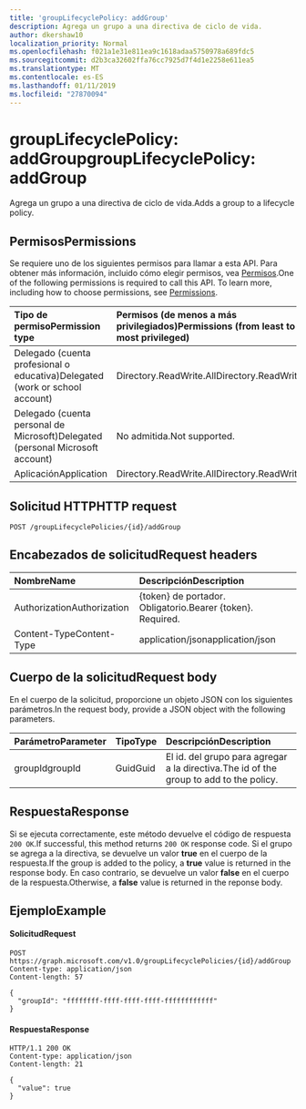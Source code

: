 ```yaml
---
title: 'groupLifecyclePolicy: addGroup'
description: Agrega un grupo a una directiva de ciclo de vida.
author: dkershaw10
localization_priority: Normal
ms.openlocfilehash: f021a1e31e811ea9c1618adaa5750978a689fdc5
ms.sourcegitcommit: d2b3ca32602ffa76cc7925d7f4d1e2258e611ea5
ms.translationtype: MT
ms.contentlocale: es-ES
ms.lasthandoff: 01/11/2019
ms.locfileid: "27870094"
---
```

# <a name="grouplifecyclepolicy-addgroup"></a><span data-ttu-id="cbcd5-103">groupLifecyclePolicy: addGroup</span><span class="sxs-lookup"><span data-stu-id="cbcd5-103">groupLifecyclePolicy: addGroup</span></span>

<span data-ttu-id="cbcd5-104">Agrega un grupo a una directiva de ciclo de vida.</span><span class="sxs-lookup"><span data-stu-id="cbcd5-104">Adds a group to a lifecycle policy.</span></span>

## <a name="permissions"></a><span data-ttu-id="cbcd5-105">Permisos</span><span class="sxs-lookup"><span data-stu-id="cbcd5-105">Permissions</span></span>

<span data-ttu-id="cbcd5-p101">Se requiere uno de los siguientes permisos para llamar a esta API. Para obtener más información, incluido cómo elegir permisos, vea [Permisos](/graph/permissions-reference).</span><span class="sxs-lookup"><span data-stu-id="cbcd5-p101">One of the following permissions is required to call this API. To learn more, including how to choose permissions, see [Permissions](/graph/permissions-reference).</span></span>


|<span data-ttu-id="cbcd5-108">Tipo de permiso</span><span class="sxs-lookup"><span data-stu-id="cbcd5-108">Permission type</span></span>      | <span data-ttu-id="cbcd5-109">Permisos (de menos a más privilegiados)</span><span class="sxs-lookup"><span data-stu-id="cbcd5-109">Permissions (from least to most privileged)</span></span>              |
|:--------------------|:---------------------------------------------------------|
|<span data-ttu-id="cbcd5-110">Delegado (cuenta profesional o educativa)</span><span class="sxs-lookup"><span data-stu-id="cbcd5-110">Delegated (work or school account)</span></span> | <span data-ttu-id="cbcd5-111">Directory.ReadWrite.All</span><span class="sxs-lookup"><span data-stu-id="cbcd5-111">Directory.ReadWrite.All</span></span>    |
|<span data-ttu-id="cbcd5-112">Delegado (cuenta personal de Microsoft)</span><span class="sxs-lookup"><span data-stu-id="cbcd5-112">Delegated (personal Microsoft account)</span></span> | <span data-ttu-id="cbcd5-113">No admitida.</span><span class="sxs-lookup"><span data-stu-id="cbcd5-113">Not supported.</span></span>    |
|<span data-ttu-id="cbcd5-114">Aplicación</span><span class="sxs-lookup"><span data-stu-id="cbcd5-114">Application</span></span> | <span data-ttu-id="cbcd5-115">Directory.ReadWrite.All</span><span class="sxs-lookup"><span data-stu-id="cbcd5-115">Directory.ReadWrite.All</span></span> |

## <a name="http-request"></a><span data-ttu-id="cbcd5-116">Solicitud HTTP</span><span class="sxs-lookup"><span data-stu-id="cbcd5-116">HTTP request</span></span>
<!-- { "blockType": "ignored" } -->
```http
POST /groupLifecyclePolicies/{id}/addGroup
```

## <a name="request-headers"></a><span data-ttu-id="cbcd5-117">Encabezados de solicitud</span><span class="sxs-lookup"><span data-stu-id="cbcd5-117">Request headers</span></span>

| <span data-ttu-id="cbcd5-118">Nombre</span><span class="sxs-lookup"><span data-stu-id="cbcd5-118">Name</span></span> | <span data-ttu-id="cbcd5-119">Descripción</span><span class="sxs-lookup"><span data-stu-id="cbcd5-119">Description</span></span> |
|:---------------|:----------|
| <span data-ttu-id="cbcd5-120">Authorization</span><span class="sxs-lookup"><span data-stu-id="cbcd5-120">Authorization</span></span> | <span data-ttu-id="cbcd5-p102">{token} de portador. Obligatorio.</span><span class="sxs-lookup"><span data-stu-id="cbcd5-p102">Bearer {token}. Required.</span></span> |
| <span data-ttu-id="cbcd5-123">Content-Type</span><span class="sxs-lookup"><span data-stu-id="cbcd5-123">Content-Type</span></span>  | <span data-ttu-id="cbcd5-124">application/json</span><span class="sxs-lookup"><span data-stu-id="cbcd5-124">application/json</span></span> |

## <a name="request-body"></a><span data-ttu-id="cbcd5-125">Cuerpo de la solicitud</span><span class="sxs-lookup"><span data-stu-id="cbcd5-125">Request body</span></span>
<span data-ttu-id="cbcd5-126">En el cuerpo de la solicitud, proporcione un objeto JSON con los siguientes parámetros.</span><span class="sxs-lookup"><span data-stu-id="cbcd5-126">In the request body, provide a JSON object with the following parameters.</span></span>

| <span data-ttu-id="cbcd5-127">Parámetro</span><span class="sxs-lookup"><span data-stu-id="cbcd5-127">Parameter</span></span> | <span data-ttu-id="cbcd5-128">Tipo</span><span class="sxs-lookup"><span data-stu-id="cbcd5-128">Type</span></span> | <span data-ttu-id="cbcd5-129">Descripción</span><span class="sxs-lookup"><span data-stu-id="cbcd5-129">Description</span></span> |
|:---------------|:--------|:----------|
|<span data-ttu-id="cbcd5-130">groupId</span><span class="sxs-lookup"><span data-stu-id="cbcd5-130">groupId</span></span>|<span data-ttu-id="cbcd5-131">Guid</span><span class="sxs-lookup"><span data-stu-id="cbcd5-131">Guid</span></span>| <span data-ttu-id="cbcd5-132">El id. del grupo para agregar a la directiva.</span><span class="sxs-lookup"><span data-stu-id="cbcd5-132">The id of the group to add to the policy.</span></span> |

## <a name="response"></a><span data-ttu-id="cbcd5-133">Respuesta</span><span class="sxs-lookup"><span data-stu-id="cbcd5-133">Response</span></span>

<span data-ttu-id="cbcd5-134">Si se ejecuta correctamente, este método devuelve el código de respuesta `200 OK`.</span><span class="sxs-lookup"><span data-stu-id="cbcd5-134">If successful, this method returns `200 OK` response code.</span></span> <span data-ttu-id="cbcd5-135">Si el grupo se agrega a la directiva, se devuelve un valor **true** en el cuerpo de la respuesta.</span><span class="sxs-lookup"><span data-stu-id="cbcd5-135">If the group is added to the policy, a **true** value is returned in the response body.</span></span> <span data-ttu-id="cbcd5-136">En caso contrario, se devuelve un valor **false** en el cuerpo de la respuesta.</span><span class="sxs-lookup"><span data-stu-id="cbcd5-136">Otherwise, a **false** value is returned in the reponse body.</span></span>

## <a name="example"></a><span data-ttu-id="cbcd5-137">Ejemplo</span><span class="sxs-lookup"><span data-stu-id="cbcd5-137">Example</span></span>

#### <a name="request"></a><span data-ttu-id="cbcd5-138">Solicitud</span><span class="sxs-lookup"><span data-stu-id="cbcd5-138">Request</span></span>

<!-- {
  "blockType": "ignored",
  "name": "grouplifecyclepolicy_addgroup"
} -->
```http
POST https://graph.microsoft.com/v1.0/groupLifecyclePolicies/{id}/addGroup
Content-type: application/json
Content-length: 57

{
  "groupId": "ffffffff-ffff-ffff-ffff-ffffffffffff"
}
```

#### <a name="response"></a><span data-ttu-id="cbcd5-139">Respuesta</span><span class="sxs-lookup"><span data-stu-id="cbcd5-139">Response</span></span>
<!-- { "blockType": "ignored" } -->

```http
HTTP/1.1 200 OK
Content-type: application/json
Content-length: 21

{
  "value": true
}
```

<!-- uuid: 8fcb5dbc-d5aa-4681-8e31-b001d5168d79
2015-10-25 14:57:30 UTC -->
<!-- {
  "type": "#page.annotation",
  "description": "groupLifecyclePolicy: addgroup",
  "keywords": "",
  "section": "documentation",
  "tocPath": ""
}-->
